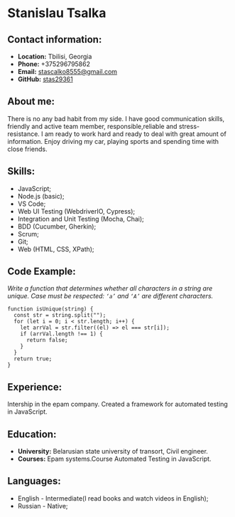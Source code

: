 # Stanislau Tsalka
## Contact information:
* **Location:** Tbilisi, Georgia
* **Phone:** +375296795862
* **Email:** stascalko8555@gmail.com
* **GitHub:** [stas29361](https://github.com/stas29361)
## About me:
There is no any bad habit from my side. I have good communication skills, friendly and active team member, responsible,reliable and stress-resistance. I am ready to work hard and ready to deal with great amount of information. Enjoy driving my car, playing sports and spending time with close friends.
## Skills:
* JavaScript;
* Node.js (basic);
* VS Code;
* Web UI Testing (WebdriverIO, Cypress);
* Integration and Unit Testing (Mocha, Chai);
* BDD (Cucumber, Gherkin);
* Scrum;
* Git;
* Web (HTML, CSS, XPath);
## Code Example:
*Write a function that determines whether all characters in a string are unique. Case must be respected: `‘a’` and `‘A’` are different characters.*
```
function isUnique(string) {
  const str = string.split("");
  for (let i = 0; i < str.length; i++) {
    let arrVal = str.filter((el) => el === str[i]);
    if (arrVal.length !== 1) {
      return false;
    }
  }
  return true;
}
```
## Experience:
Intership in the epam company. Created a framework for automated testing in JavaScript.
## Education:
* **University:** Belarusian state university of transort, Civil engineer.
* **Courses:** Epam systems.Course Automated Testing in JavaScript.
## Languages:
* English - Intermediate(I read books and watch videos in English);
* Russian - Native;